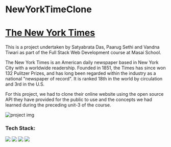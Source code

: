 # NewYorkTimeClone

<a href="https://satya12325.github.io/NewYorkTimeClone/" target="_blank"><h1>The New York Times</h1></a>
<p>This is a project undertaken by  Satyabrata Das, Paarug Sethi and Vandna Tiwari as part of the Full Stack Web Development course at Masai School.</p>

<p>The New York Times is an American daily newspaper based in New York City with a worldwide readership. Founded in 1851, the Times has since won 132 Pulitzer Prizes, and has long been regarded within the industry as a national "newspaper of record". It is ranked 18th in the world by circulation and 3rd in the U.S.

For this project, we had to clone their online website using the open source API they have provided for the public to use and the concepts we had learned during the preceding unit-3 of the course.
</p>
<img src="https://satya12325.github.io/Das-Satyabrata/assets/img/project-1.png" alt="project img"/>
<div display="flex">
<h3>Tech Stack: </h3>
<p>
<img src="https://img.icons8.com/color/96/000000/html-5--v2.png"/>
<img src="https://img.icons8.com/color/96/000000/css3.png"/>
<img src="https://img.icons8.com/color/96/000000/javascript--v1.png"/>
<img src="https://img.icons8.com/clouds/100/000000/api.png"/>
</p>
</div>
